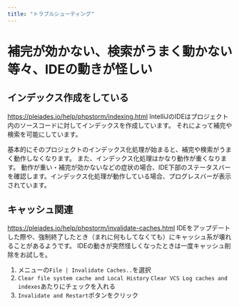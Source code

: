 ```yaml
---
title: "トラブルシューティング"
---
```

# 補完が効かない、検索がうまく動かない等々、IDEの動きが怪しい

## インデックス作成をしている
https://pleiades.io/help/phpstorm/indexing.html
IntelliJのIDEはプロジェクト内のソースコードに対してインデックスを作成しています。
それによって補完や検索を可能にしています。

基本的にそのプロジェクトのインデックス化処理が始まると、補完や検索がうまく動作しなくなります。
また、インデックス化処理はかなり動作が重くなります。
動作が重い・補完が効かないなどの症状の場合、IDE下部のステータスバーを確認します。インデックス化処理が動作している場合、プログレスバーが表示されています。

## キャッシュ関連
https://pleiades.io/help/phpstorm/invalidate-caches.html
IDEをアップデートした際や、強制終了したとき（まれに何もしてなくても）にキャッシュ系が壊れることがあるようです。
IDEの動きが突然怪しくなったときは一度キャッシュ削除をお試しを。

1. メニューの`File | Invalidate Caches..`を選択
2. `Clear file system cache and Local History` `Clear VCS Log caches and indexes`あたりにチェックを入れる
3. `Invalidate and Restart`ボタンをクリック
